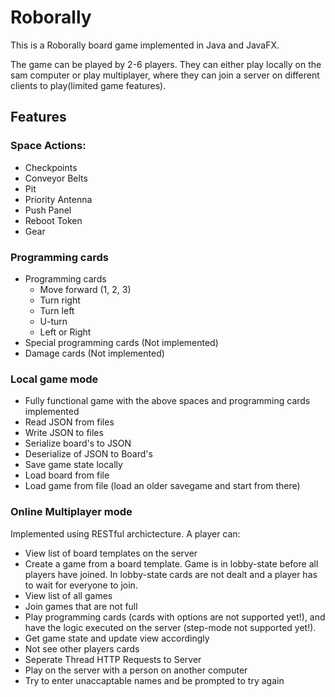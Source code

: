 # Roborally
This is a Roborally board game implemented in Java and JavaFX.

The game can be played by 2-6 players. They can either play locally
on the sam computer or play multiplayer, where they can join a server
on different clients to play(limited game features).

## Features
### Space Actions:
- Checkpoints
- Conveyor Belts
- Pit
- Priority Antenna
- Push Panel
- Reboot Token
- Gear

### Programming cards
- Programming cards
  - Move forward (1, 2, 3)
  - Turn right
  - Turn left
  - U-turn
  - Left or Right
- Special programming cards (Not implemented)
- Damage cards (Not implemented)

### Local game mode
- Fully functional game with the above spaces and programming cards implemented
- Read JSON from files
- Write JSON to files
- Serialize board's to JSON
- Deserialize of JSON to Board's
- Save game state locally
- Load board from file
- Load game from file (load an older savegame and start from there)

### Online Multiplayer mode

Implemented using RESTful archictecture. A player can:
- View list of board templates on the server
- Create a game from a board template. Game is in lobby-state before all players have joined. In lobby-state cards are not dealt and a player has to wait for everyone to join.
- View list of all games
- Join games that are not full
- Play programming cards (cards with options are not supported yet!), and have the logic executed on the server (step-mode not supported yet!).
- Get game state and update view accordingly
- Not see other players cards
- Seperate Thread HTTP Requests to Server
- Play on the server with a person on another computer
- Try to enter unaccaptable names and be prompted to try again

